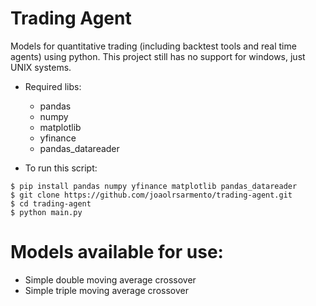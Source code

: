 # Trading Agent
Models for quantitative trading (including backtest tools and real time agents) using python.
This project still has no support for windows, just UNIX systems.

- Required libs:
  - pandas
  - numpy
  - matplotlib
  - yfinance
  - pandas_datareader
  
- To run this script:

```
$ pip install pandas numpy yfinance matplotlib pandas_datareader
$ git clone https://github.com/joaolrsarmento/trading-agent.git
$ cd trading-agent
$ python main.py
```
# Models available for use:
- Simple double moving average crossover
- Simple triple moving average crossover
